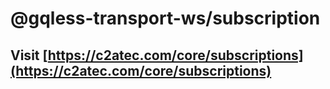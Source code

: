 # @gqless-transport-ws/subscription

## Visit [https://c2atec.com/core/subscriptions](https://c2atec.com/core/subscriptions)
